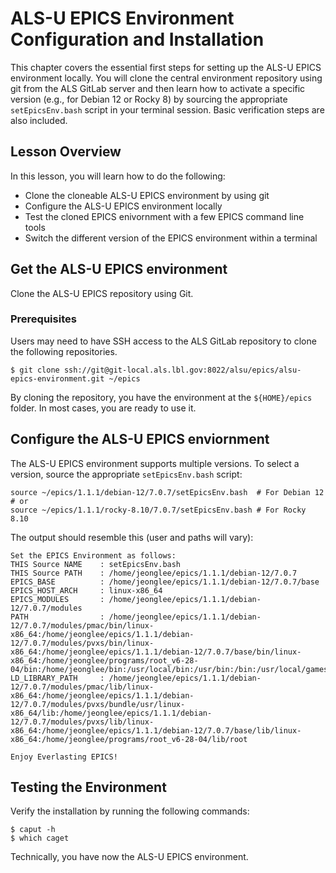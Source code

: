 # ALS-U EPICS Environment Configuration and Installation

This chapter covers the essential first steps for setting up the ALS-U EPICS environment locally. You will clone the central environment repository using git from the ALS GitLab server and then learn how to activate a specific version (e.g., for Debian 12 or Rocky 8) by sourcing the appropriate `setEpicsEnv.bash` script in your terminal session. Basic verification steps are also included.

## Lesson Overview

In this lesson, you will learn how to do the following:
* Clone the cloneable ALS-U EPICS environment by using git
* Configure the ALS-U EPICS environment locally
* Test the cloned EPICS enivornment with a few EPICS command line tools
* Switch the different version of the EPICS environment within a terminal

## Get the ALS-U EPICS environment 

Clone the ALS-U EPICS repository using Git.

### Prerequisites

Users may need to have SSH access to the ALS GitLab repository to clone the following repositories.

```shell
$ git clone ssh://git@git-local.als.lbl.gov:8022/alsu/epics/alsu-epics-environment.git ~/epics
```

By cloning the repository, you have the environment at the `${HOME}/epics` folder. In most cases, you are ready to use it.


## Configure the ALS-U EPICS enviornment

The ALS-U EPICS environment supports multiple versions. To select a version, source the appropriate `setEpicsEnv.bash` script:

```shell
source ~/epics/1.1.1/debian-12/7.0.7/setEpicsEnv.bash  # For Debian 12
# or
source ~/epics/1.1.1/rocky-8.10/7.0.7/setEpicsEnv.bash # For Rocky 8.10
```
The output should resemble this (user and paths will vary):
```shell
Set the EPICS Environment as follows:
THIS Source NAME    : setEpicsEnv.bash
THIS Source PATH    : /home/jeonglee/epics/1.1.1/debian-12/7.0.7
EPICS_BASE          : /home/jeonglee/epics/1.1.1/debian-12/7.0.7/base
EPICS_HOST_ARCH     : linux-x86_64
EPICS_MODULES       : /home/jeonglee/epics/1.1.1/debian-12/7.0.7/modules
PATH                : /home/jeonglee/epics/1.1.1/debian-12/7.0.7/modules/pmac/bin/linux-x86_64:/home/jeonglee/epics/1.1.1/debian-12/7.0.7/modules/pvxs/bin/linux-x86_64:/home/jeonglee/epics/1.1.1/debian-12/7.0.7/base/bin/linux-x86_64:/home/jeonglee/programs/root_v6-28-04/bin:/home/jeonglee/bin:/usr/local/bin:/usr/bin:/bin:/usr/local/games:/usr/games
LD_LIBRARY_PATH     : /home/jeonglee/epics/1.1.1/debian-12/7.0.7/modules/pmac/lib/linux-x86_64:/home/jeonglee/epics/1.1.1/debian-12/7.0.7/modules/pvxs/bundle/usr/linux-x86_64/lib:/home/jeonglee/epics/1.1.1/debian-12/7.0.7/modules/pvxs/lib/linux-x86_64:/home/jeonglee/epics/1.1.1/debian-12/7.0.7/base/lib/linux-x86_64:/home/jeonglee/programs/root_v6-28-04/lib/root

Enjoy Everlasting EPICS!
```

## Testing the Environment

Verify the installation by running the following commands:

```shell
$ caput -h
$ which caget
```

Technically, you have now the ALS-U EPICS environment.

